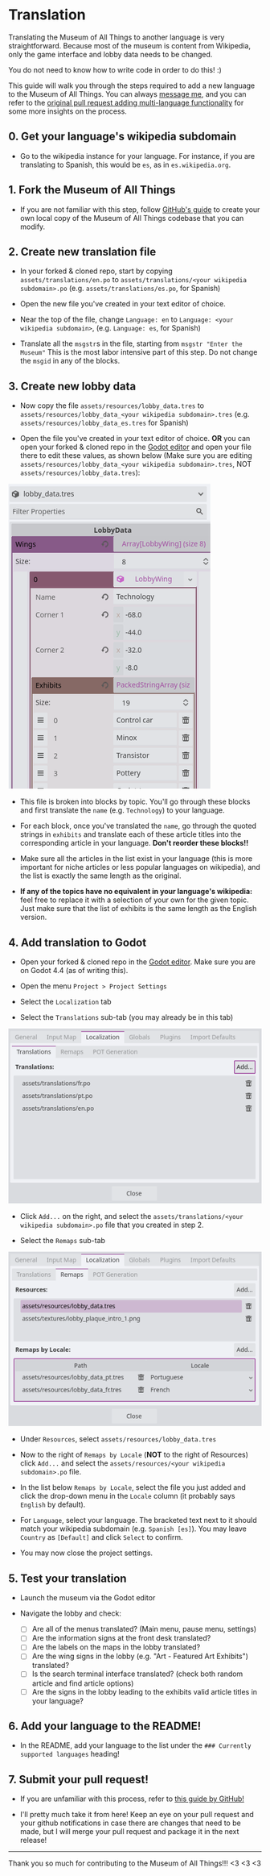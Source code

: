 # Translation

Translating the Museum of All Things to another language is very straightforward. Because most of the museum is content from Wikipedia, only the game interface and lobby data needs to be changed.

You do not need to know how to write code in order to do this! :)

This guide will walk you through the steps required to add a new language to the Museum of All Things. You can always [message me](https://may.as), and you can refer to the [original pull request adding multi-language functionality](https://github.com/m4ym4y/museum-of-all-things/pull/59) for some more insights on the process.

## 0. Get your language's wikipedia subdomain

- Go to the wikipedia instance for your language. For instance, if you are translating to Spanish, this would be `es`, as in `es.wikipedia.org`.

## 1. Fork the Museum of All Things

- If you are not familiar with this step, follow [GitHub's guide](https://docs.github.com/en/pull-requests/collaborating-with-pull-requests/working-with-forks/fork-a-repo) to create your own local copy of the Museum of All Things codebase that you can modify.

## 2. Create new translation file

- In your forked & cloned repo, start by copying `assets/translations/en.po` to `assets/translations/<your wikipedia subdomain>.po` (e.g. `assets/translations/es.po`, for Spanish)

- Open the new file you've created in your text editor of choice.

- Near the top of the file, change `Language: en` to `Language: <your wikipedia subdomain>`, (e.g. `Language: es`, for Spanish)

- Translate all the `msgstr`s in the file, starting from `msgstr "Enter the Museum"` This is the most labor intensive part of this step. Do not change the `msgid` in any of the blocks.

## 3. Create new lobby data

- Now copy the file `assets/resources/lobby_data.tres` to `assets/resources/lobby_data_<your wikipedia subdomain>.tres` (e.g. `assets/resources/lobby_data_es.tres` for Spanish)

- Open the file you've created in your text editor of choice. **OR** you can open your forked & cloned repo in the [Godot editor](https://godotengine.org/) and open your file there to edit these values, as shown below (Make sure you are editing `assets/resources/lobby_data_<your wikipedia subdomain>.tres`, NOT `assets/resources/lobby_data.tres`):

![editing lobby data in the godot editor](./lobby-data-edit.png)

- This file is broken into blocks by topic. You'll go through these blocks and first translate the `name` (e.g. `Technology`) to your language.

- For each block, once you've translated the `name`, go through the quoted strings in `exhibits` and translate each of these article titles into the corresponding article in your language. **Don't reorder these blocks!!**

- Make sure all the articles in the list exist in your language (this is more important for niche articles or less popular languages on wikipedia), and the list is exactly the same length as the original.

- **If any of the topics have no equivalent in your language's wikipedia:** feel free to replace it with a selection of your own for the given topic. Just make sure that the list of exhibits is the same length as the English version.

## 4. Add translation to Godot

- Open your forked & cloned repo in the [Godot editor](https://godotengine.org/). Make sure you are on Godot 4.4 (as of writing this).

- Open the menu `Project > Project Settings`

- Select the `Localization` tab

- Select the `Translations` sub-tab (you may already be in this tab)

![translations interface in godot](./localization-translations.png)

- Click `Add...` on the right, and select the `assets/translations/<your wikipedia subdomain>.po` file that you created in step 2.

- Select the `Remaps` sub-tab

![translations remap interface in godot](./localization-remaps.png)

- Under `Resources`, select `assets/resources/lobby_data.tres`

- Now to the right of `Remaps by Locale` (**NOT** to the right of Resources) click `Add...` and select the `assets/resources/<your wikipedia subdomain>.po` file.

- In the list below `Remaps by Locale`, select the file you just added and click the drop-down menu in the `Locale` column (it probably says `English` by default).

- For `Language`, select your language. The bracketed text next to it should match your wikipedia subdomain (e.g. `Spanish [es]`). You may leave `Country` as `[Default]` and click `Select` to confirm.

- You may now close the project settings.

## 5. Test your translation

- Launch the museum via the Godot editor

- Navigate the lobby and check:

    - [ ] Are all of the menus translated? (Main menu, pause menu, settings)
    - [ ] Are the information signs at the front desk translated?
    - [ ] Are the labels on the maps in the lobby translated?
    - [ ] Are the wing signs in the lobby (e.g. "Art - Featured Art Exhibits") translated?
    - [ ] Is the search terminal interface translated? (check both random article and find article options)
    - [ ] Are the signs in the lobby leading to the exhibits valid article titles in your language?

## 6. Add your language to the README!

- In the README, add your language to the list under the `### Currently supported languages` heading!

## 7. Submit your pull request!

- If you are unfamiliar with this process, refer to [this guide by GitHub!](https://docs.github.com/en/pull-requests/collaborating-with-pull-requests/proposing-changes-to-your-work-with-pull-requests/creating-a-pull-request-from-a-fork)

- I'll pretty much take it from here! Keep an eye on your pull request and your github notifications in case there are changes that need to be made, but I will merge your pull request and package it in the next release!

----

Thank you so much for contributing to the Museum of All Things!!! <3 <3 <3

